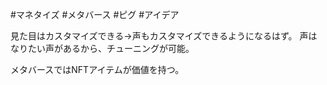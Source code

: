 #マネタイズ #メタバース #ピグ #アイデア

見た目はカスタマイズできる→声もカスタマイズできるようになるはず。
声はなりたい声があるから、チューニングが可能。

メタバースではNFTアイテムが価値を持つ。


